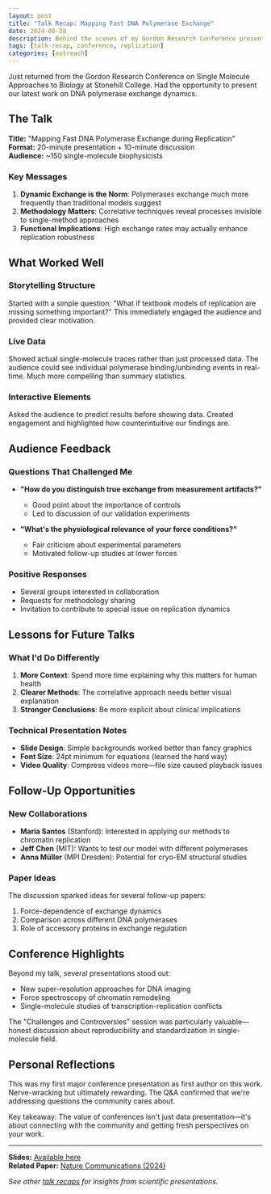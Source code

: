 ```yaml
---
layout: post
title: "Talk Recap: Mapping Fast DNA Polymerase Exchange"
date: 2024-06-28
description: Behind the scenes of my Gordon Research Conference presentation
tags: [talk-recap, conference, replication]
categories: [outreach]
---
```


Just returned from the Gordon Research Conference on Single Molecule Approaches to Biology at Stonehill College. Had the opportunity to present our latest work on DNA polymerase exchange dynamics.

## The Talk

**Title:** "Mapping Fast DNA Polymerase Exchange during Replication"  
**Format:** 20-minute presentation + 10-minute discussion  
**Audience:** ~150 single-molecule biophysicists

### Key Messages

1. **Dynamic Exchange is the Norm**: Polymerases exchange much more frequently than traditional models suggest
2. **Methodology Matters**: Correlative techniques reveal processes invisible to single-method approaches  
3. **Functional Implications**: High exchange rates may actually enhance replication robustness

## What Worked Well

### Storytelling Structure
Started with a simple question: "What if textbook models of replication are missing something important?" This immediately engaged the audience and provided clear motivation.

### Live Data
Showed actual single-molecule traces rather than just processed data. The audience could see individual polymerase binding/unbinding events in real-time. Much more compelling than summary statistics.

### Interactive Elements
Asked the audience to predict results before showing data. Created engagement and highlighted how counterintuitive our findings are.

## Audience Feedback

### Questions That Challenged Me
- **"How do you distinguish true exchange from measurement artifacts?"** 
  - Good point about the importance of controls
  - Led to discussion of our validation experiments
  
- **"What's the physiological relevance of your force conditions?"**
  - Fair criticism about experimental parameters
  - Motivated follow-up studies at lower forces

### Positive Responses
- Several groups interested in collaboration
- Requests for methodology sharing
- Invitation to contribute to special issue on replication dynamics

## Lessons for Future Talks

### What I'd Do Differently
1. **More Context**: Spend more time explaining why this matters for human health
2. **Clearer Methods**: The correlative approach needs better visual explanation
3. **Stronger Conclusions**: Be more explicit about clinical implications

### Technical Presentation Notes
- **Slide Design**: Simple backgrounds worked better than fancy graphics
- **Font Size**: 24pt minimum for equations (learned the hard way)
- **Video Quality**: Compress videos more—file size caused playback issues

## Follow-Up Opportunities

### New Collaborations
- **Maria Santos** (Stanford): Interested in applying our methods to chromatin replication
- **Jeff Chen** (MIT): Wants to test our model with different polymerases
- **Anna Müller** (MPI Dresden): Potential for cryo-EM structural studies

### Paper Ideas
The discussion sparked ideas for several follow-up papers:
1. Force-dependence of exchange dynamics
2. Comparison across different DNA polymerases  
3. Role of accessory proteins in exchange regulation

## Conference Highlights

Beyond my talk, several presentations stood out:
- New super-resolution approaches for DNA imaging
- Force spectroscopy of chromatin remodeling
- Single-molecule studies of transcription-replication conflicts

The "Challenges and Controversies" session was particularly valuable—honest discussion about reproducibility and standardization in single-molecule field.

## Personal Reflections

This was my first major conference presentation as first author on this work. Nerve-wracking but ultimately rewarding. The Q&A confirmed that we're addressing questions the community cares about.

Key takeaway: The value of conferences isn't just data presentation—it's about connecting with the community and getting fresh perspectives on your work.

---

**Slides:** [Available here](/assets/pdf/talks/2024-06-grc-single-molecule.pdf)  
**Related Paper:** [Nature Communications (2024)](https://www.nature.com/articles/s41467-024-49612-3)

*See other [talk recaps](/blog/tag/talk-recap/) for insights from scientific presentations.*